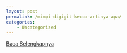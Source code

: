```yaml
---
layout: post
permalink: /mimpi-digigit-kecoa-artinya-apa/
categories:
    - Uncategorized
---
```


[Baca Selengkapnya](/06)